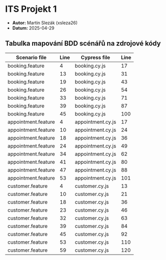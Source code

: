 # ITS Projekt 1

- **Autor:** Martin Slezák (xsleza26)
- **Datum:** 2025-04-29

## Tabulka mapování BDD scénářů na zdrojové kódy

| Scenario file       | Line | Cypress file      | Line |
|---------------------|------|-------------------|------|
| booking.feature     |   4  | booking.cy.js     |  17  |
| booking.feature     |  13  | booking.cy.js     |  31  |
| booking.feature     |  19  | booking.cy.js     |  43  |
| booking.feature     |  26  | booking.cy.js     |  54  |
| booking.feature     |  33  | booking.cy.js     |  71  |
| booking.feature     |  39  | booking.cy.js     |  87  |
| booking.feature     |  45  | booking.cy.js     | 100  |
| appointment.feature |   4  | appointment.cy.js |  17  |
| appointment.feature |  10  | appointment.cy.js |  24  |
| appointment.feature |  18  | appointment.cy.js |  36  |
| appointment.feature |  24  | appointment.cy.js |  49  |
| appointment.feature |  34  | appointment.cy.js |  62  |
| appointment.feature |  41  | appointment.cy.js |  80  |
| appointment.feature |  47  | appointment.cy.js |  88  |
| appointment.feature |  53  | appointment.cy.js | 101  |
| customer.feature    |   4  | customer.cy.js    |  13  |
| customer.feature    |  10  | customer.cy.js    |  21  |
| customer.feature    |  18  | customer.cy.js    |  36  |
| customer.feature    |  23  | customer.cy.js    |  46  |
| customer.feature    |  32  | customer.cy.js    |  63  |
| customer.feature    |  39  | customer.cy.js    |  84  |
| customer.feature    |  45  | customer.cy.js    |  92  |
| customer.feature    |  53  | customer.cy.js    | 110  |
| customer.feature    |  59  | customer.cy.js    | 120  |
